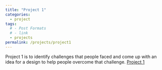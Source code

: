 ```yaml
---
title: "Project 1"
categories:
  - project
tags:
  # - Post Formats
  # - link
  - projects
permalink: /projects/project1
---
```


Project 1 is to identify challenges that people faced and come up with an idea for a design to help people overcome that challenge.
[Project 1](../files/project1.pdf)
